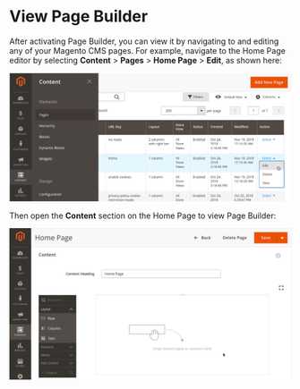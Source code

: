 # View Page Builder

After activating Page Builder, you can view it by navigating to and editing any of your Magento CMS pages. For example, navigate to the Home Page editor by selecting **Content** > **Pages** > **Home Page** > **Edit**, as shown here:

![Navigate to Page Builder](../images/navigate-to-pagebuilder.png)

Then open the **Content** section on the Home Page to view Page Builder:

![View Page Builder](../images/home-page-pagebuilder.png)